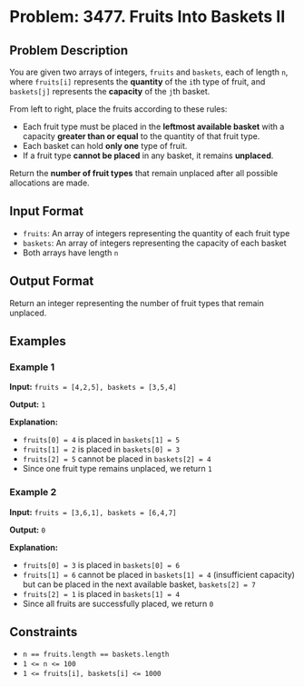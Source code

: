 
# Problem: 3477. Fruits Into Baskets II

## Problem Description
You are given two arrays of integers, `fruits` and `baskets`, each of length `n`, where `fruits[i]` represents the **quantity** of the `i`th type of fruit, and `baskets[j]` represents the **capacity** of the `j`th basket.

From left to right, place the fruits according to these rules:
- Each fruit type must be placed in the **leftmost available basket** with a capacity **greater than or equal** to the quantity of that fruit type.
- Each basket can hold **only one** type of fruit.
- If a fruit type **cannot be placed** in any basket, it remains **unplaced**.

Return the **number of fruit types** that remain unplaced after all possible allocations are made.

## Input Format
- `fruits`: An array of integers representing the quantity of each fruit type
- `baskets`: An array of integers representing the capacity of each basket
- Both arrays have length `n`

## Output Format
Return an integer representing the number of fruit types that remain unplaced.

## Examples

### Example 1
**Input:**
`fruits = [4,2,5], baskets = [3,5,4]`<br/>

**Output:**
`1`<br/>

**Explanation:**
- `fruits[0] = 4` is placed in `baskets[1] = 5`
- `fruits[1] = 2` is placed in `baskets[0] = 3`
- `fruits[2] = 5` cannot be placed in `baskets[2] = 4`
- Since one fruit type remains unplaced, we return `1`

### Example 2
**Input:**
`fruits = [3,6,1], baskets = [6,4,7]`<br/>

**Output:**
`0`<br/>

**Explanation:**
- `fruits[0] = 3` is placed in `baskets[0] = 6`
- `fruits[1] = 6` cannot be placed in `baskets[1] = 4` (insufficient capacity) but can be placed in the next available basket, `baskets[2] = 7`
- `fruits[2] = 1` is placed in `baskets[1] = 4`
- Since all fruits are successfully placed, we return `0`

## Constraints
- `n == fruits.length == baskets.length`
- `1 <= n <= 100`
- `1 <= fruits[i], baskets[i] <= 1000`

